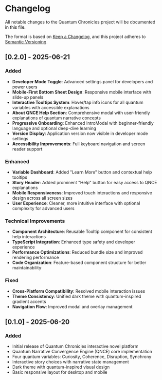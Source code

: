 # Changelog

All notable changes to the Quantum Chronicles project will be documented in this file.

The format is based on [Keep a Changelog](https://keepachangelog.com/en/1.0.0/),
and this project adheres to [Semantic Versioning](https://semver.org/spec/v2.0.0.html).

## [0.2.0] - 2025-06-21

### Added
- **Developer Mode Toggle**: Advanced settings panel for developers and power users
- **Mobile-First Bottom Sheet Design**: Responsive mobile interface with slide-up panels
- **Interactive Tooltips System**: Hover/tap info icons for all quantum variables with accessible explanations
- **About QNCE Help Section**: Comprehensive modal with user-friendly explanations of quantum narrative concepts
- **Progressive Onboarding**: Enhanced IntroModal with beginner-friendly language and optional deep-dive learning
- **Version Display**: Application version now visible in developer mode settings
- **Accessibility Improvements**: Full keyboard navigation and screen reader support

### Enhanced
- **Variable Dashboard**: Added "Learn More" button and contextual help tooltips
- **Story Header**: Added prominent "Help" button for easy access to QNCE explanations
- **Mobile Responsiveness**: Improved touch interactions and responsive design across all screen sizes
- **User Experience**: Cleaner, more intuitive interface with optional complexity for advanced users

### Technical Improvements
- **Component Architecture**: Reusable Tooltip component for consistent help interactions
- **TypeScript Integration**: Enhanced type safety and developer experience
- **Performance Optimizations**: Reduced bundle size and improved rendering performance
- **Code Organization**: Feature-based component structure for better maintainability

### Fixed
- **Cross-Platform Compatibility**: Resolved mobile interaction issues
- **Theme Consistency**: Unified dark theme with quantum-inspired gradient accents
- **Navigation Flow**: Improved modal and overlay management

## [0.1.0] - 2025-06-20

### Added
- Initial release of Quantum Chronicles interactive novel platform
- Quantum Narrative Convergence Engine (QNCE) core implementation
- Four quantum variables: Curiosity, Coherence, Disruption, Synchrony
- Interactive story choices with narrative state management
- Dark theme with quantum-inspired visual design
- Basic responsive layout for desktop and mobile
